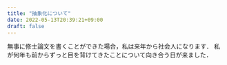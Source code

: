 ```yaml
---
title: "抽象化について"
date: 2022-05-13T20:39:21+09:00
draft: false
---
```


無事に修士論文を書くことができた場合，私は来年から社会人になります．
私が何年も前からずっと目を背けてきたことについて向き合う日が来ました．
